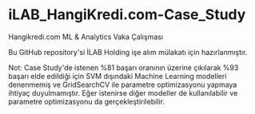 # iLAB_HangiKredi.com-Case_Study
Hangikredi.com ML &amp; Analytics Vaka Çalışması

Bu GitHub repository'si İLAB Holding işe alım mülakatı için hazırlanmıştır.

Not: Case Study'de istenen %81 başarı oranının üzerine çıkılarak %93 başarı elde edildiği için SVM dışındaki Machine Learning modelleri denenmemiş ve GridSearchCV ile parametre optimizasyonu yapmaya ihtiyaç duyulmamıştır. Eğer istenirse diğer modeller de kullanılabilir ve parametre optimizasyonu da gerçekleştirilebilir.
